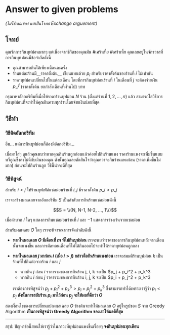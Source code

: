 # Answer to given problems

*(ไม่ใช่เลกเชอร์ แต่เป็นโจทย์ Exchange arguement)*

## โจทย์

คุณรักการกินบุฟม่อนมากๆ แต่เนื่องจากชีวิตของคุณมัน #เศร้าเหี้ย #เศร้าเหี้ย คุณเลยอยู่ในจักรวาลที่การกินบุฟม่อนมีข้อจำกัดดังนี้

* คุณสามารถกินได้เพียงเดือนละครั้ง
* ร้านแต่ละร้านมี__ราคาตั้งต้น__ เขียนแทนด้วย $p_i$ สำหรับราคาตั้งต้นของร้านที่ $i$ ไม่เท่ากัน
* ราคาบุฟม่อนเปลี่ยนไปในแต่ละเดือน โดยที่การกินบุฟม่อนร้านที่ $i$ ในเดือนที่ $j$ จะต้องจ่ายเงิน $p\_i^j$ (ราคาตั้งต้น ยกกำลังเดือนที่ผ่านไป) บาท

กรุณาหาอัลกอริทึมที่เมื่อให้ราคาร้านบุฟม่อน $N$ ร้าน (ตั้งแต่ร้านที่ $1, 2, ..., n$) แล้ว สามารถไล่วิธีการกินบุฟม่อนที่จะทำให้คุณกินครบทุกร้านโดยจ่ายเงินน้อยที่สุด

## วิธีทำ

### วิธีคิดอัลกอริทึม

อืม... แค่การกินบุฟม่อนก็ต้องมีอัลกอริทึม...

เมื่อมาไล่ๆ ดูแล้วคุณพบว่าหากคุณกินร้านถูกก่อนแล้วค่อยไปกินร้านแพง ราคาร้านแพงจะเพิ่มขึ้นแบบทวีคูณซึ่งคงไม่ดีกับเงินของคุณ ดังนั้นคุณเลยตัดสินใจว่าคุณควรจะกินร้านแพงก่อน (ราคาเพิ่มขึ้นไม่มาก) ก่อนจะไปกินร้านถูก วิธีนี้น่าจะดีที่สุด

### วิธีพิสูจน์

สำหรับ $i < j$ ให้ร้านบุฟเฟ่ต์แซลม่อนร้านที่ $i, j$ มีราคาตั้งต้น $p\_i < p\_j$

เราจะสร้างผลเฉลยจากอัลกอริทึม $S$ เป็นลำดับการกินร้านแซลม่อนดังนี้

$$S = \\{N, N-1, N-2, ..., 1\\}$$

เมื่อค่าบวก $i$ ใดๆ แสดงการกินแซลม่อนร้านที่ $i$ และ $-1$ แสดงการว่างเว้นจากแซลม่อน

สำหรับผลเฉลย $O$ ใดๆ เราจะพิจารณาการจัดลำดับดังนี้

* __หากในผลเฉลย $O$ มีเดือนที่ $m$ ที่ไม่กินบุฟม่อน__ เราจะพบว่าราคาของการกินบุฟม่อนหลังจากเดือนนั้นจะแพงขึ้น และการตัดทอนเดือนที่ไม่ได้กินออกไปจะทำให้ราคาบุฟม่อนถูกกลง
* __หากในผลเฉลย $j$ มาก่อน $i$ (เมื่อ $i > j$) กล่าวคือกินร้านแพงก่อน__ เราจะสมมติร้านบุฟม่อน $k$ เป็นร้านที่ไปกินต่อจากร้าน $i$ และ $j$
    * หากกิน $j$ ก่อน $i$ ราคารวมของการกินร้าน j, i, k จะเป็น $p_j + p_i^2 + p_k^3
    * หากกิน $i$ ก่อน $j$ ราคารวมของการกินร้าน i, j, k จะเป็น $p_i + p_j^2 + p_k^3
     
    เราต้องการพิสูจน์ว่า $p_j + p_i^2 + p_k^3 > p_i + p_j^2 + p_k^3$ ซึ่งสามารถทำได้เพราะเรารู้ว่า $p_i < p_j$ __ดังนั้นการสลับร้าน $p_i$ มาไว้ก่อน $p_j$ จะให้ผลที่ดีกว่า $O$__

สองเงื่อนไขของการเปลี่ยนแปลงผลเฉลย $O$ ข้างต้นจะทำให้ผลเฉลย $O$ อยู่ในรูปของ $S$ จาก Greedy Algorithm __เป็นการพิสูจน์ว่า Greedy Algorithm ของเราให้ผลดีที่สุด__

---

สรุป: ปัญหาข้อนี้สอนให้เรารู้ว่าในภาวะที่บุฟม่อนแพงขึ้นเรื่อยๆ __จงกินบุฟม่อนทุกเดือน__

